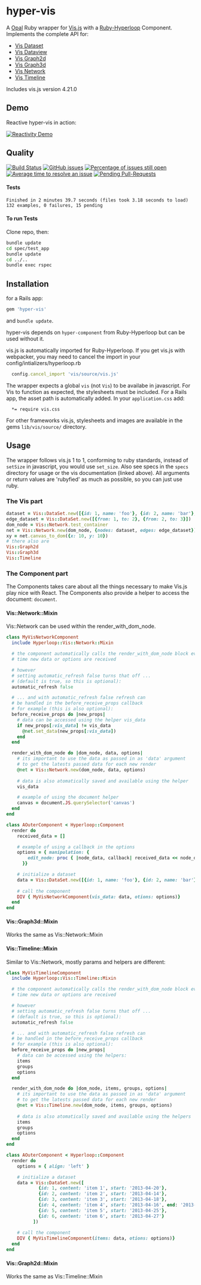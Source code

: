 # hyper-vis

A [Opal](http://opalrb.com) Ruby wrapper for [Vis.js](http://visjs.org) with a [Ruby-Hyperloop](http://ruby-hyperloop.org) Component.
Implements the complete API for:
- [Vis Dataset](http://visjs.org/docs/data/dataset.html)
- [Vis Dataview](http://visjs.org/docs/data/dataview.html)
- [Vis Graph2d](http://visjs.org/docs/graph2d/)
- [Vis Graph3d](http://visjs.org/docs/graph3d/)
- [Vis Network](http://visjs.org/docs/network/)
- [Vis Timeline](http://visjs.org/docs/timeline/)

Includes vis.js version 4.21.0

## Demo

Reactive hyper-vis in action:

[![Reactivity Demo](http://img.youtube.com/vi/fPSpESBbeMQ/0.jpg)](http://www.youtube.com/watch?v=fPSpESBbeMQ "Reactivity Demo")

## Quality
[![Build Status](https://semaphoreci.com/api/v1/janbiedermann/hyper-vis/branches/master/shields_badge.svg)](https://semaphoreci.com/janbiedermann/hyper-vis)
[![GitHub issues](https://img.shields.io/github/issues/janbiedermann/hyper-vis.svg)](https://github.com/janbiedermann/hyper-vis/issues)
[![Percentage of issues still open](http://isitmaintained.com/badge/open/janbiedermann/hyper-vis.svg)](http://isitmaintained.com/project/janbiedermann/hyper-vis "Percentage of issues still open")
[![Average time to resolve an issue](http://isitmaintained.com/badge/resolution/janbiedermann/hyper-vis.svg)](http://isitmaintained.com/project/janbiedermann/hyper-vis "Average time to resolve an issue")
[![Pending Pull-Requests](http://githubbadges.herokuapp.com/janbiedermann/hyper-vis/pulls.svg)](https://github.com/janbiedermann/hyper-vis/pulls)

#### Tests
```
Finished in 2 minutes 39.7 seconds (files took 3.18 seconds to load)
132 examples, 0 failures, 15 pending
```
#### To run Tests
Clone repo, then:
```bash
bundle update
cd spec/test_app
bundle update
cd ../..
bundle exec rspec
```

## Installation
for a Rails app:
```ruby
gem 'hyper-vis'
```
and `bundle update`.

hyper-vis depends on `hyper-component` from Ruby-Hyperloop but can be used without it.

vis.js is automatically imported for Ruby-Hyperloop. If you get vis.js with webpacker, you may need to cancel the import in your config/intializers/hyperloop.rb
```ruby
  config.cancel_import 'vis/source/vis.js'
```
The wrapper expects a global `vis` (not `Vis`) to be availabe in javascript.
For Vis to function as expected, the stylesheets must be included.
For a Rails app, the asset path is automatically added. 
In your `application.css` add:
```
  *= require vis.css
```
For other frameworks vis.js, stylesheets and images are available in the gems `lib/vis/source/` directory.

## Usage

The wrapper follows vis.js 1 to 1, conforming to ruby standards, instead of `setSize` in javascript, you would use `set_size`. Also see specs in the `specs` directory for usage or the vis documentation (linked above).
All arguments or return values are 'rubyfied' as much as possible, so you can just use ruby.

### The Vis part
```ruby
dataset = Vis::DataSet.new([{id: 1, name: 'foo'}, {id: 2, name: 'bar'}, {id: 3, name: 'pub'}])
edge_dataset = Vis::DataSet.new([{from: 1, to: 2}, {from: 2, to: 3}])
dom_node = Vis::Network.test_container
net = Vis::Network.new(dom_node, {nodes: dataset, edges: edge_dataset})
xy = net.canvas_to_dom({x: 10, y: 10})
# there also are
Vis::Graph2d
Vis::Graph3d
Vis::Timeline
```
### The Component part
The Components takes care about all the things necessary to make Vis.js play nice with React.
The Components also provide a helper to access the document: `document`.

#### Vis::Network::Mixin
Vis::Network can be used within the render_with_dom_node.
```ruby
class MyVisNetworkComponent
  include Hyperloop::Vis::Network::Mixin

  # the component automatically calls the render_with_dom_node block every
  # time new data or options are received

  # however
  # setting automatic_refresh false turns that off ...
  # (default is true, so this is optional):
  automatic_refresh false

  # ... and with automatic_refresh false refresh can
  # be handled in the before_receive_props callback
  # for example (this is also optional):
  before_receive_props do |new_props|
    # data can be accessed using the helper vis_data
    if new_props[:vis_data] != vis_data
      @net.set_data(new_props[:vis_data])
    end
  end

  render_with_dom_node do |dom_node, data, options|
    # its important to use the data as passed in as 'data' argument
    # to get the latests passed data for each new render
    @net = Vis::Network.new(dom_node, data, options)
    
    # data is also atomatically saved and available using the helper
    vis_data

    # example of using the document helper
    canvas = document.JS.querySelector('canvas')
  end
end

class AOuterComponent < Hyperloop::Component
  render do
    received_data = []

    # example of using a callback in the options
    options = { manipulation: {
        edit_node: proc { |node_data, callback| received_data << node_data }
      }}

    # initialize a dataset
    data = Vis::DataSet.new([{id: 1, name: 'foo'}, {id: 2, name: 'bar'}, {id: 3, name: 'pub'}])
    
    # call the component
    DIV { MyVisNetworkComponent(vis_data: data, otions: options)}
  end
end
```
#### Vis::Graph3d::Mixin
Works the same as Vis::Network::Mixin

#### Vis::Timeline::Mixin
Similar to Vis::Network, mostly params and helpers are different:
```ruby
class MyVisTimelineComponent
  include Hyperloop::Vis::Timeline::Mixin

  # the component automatically calls the render_with_dom_node block every
  # time new data or options are received

  # however
  # setting automatic_refresh false turns that off ...
  # (default is true, so this is optional):
  automatic_refresh false

  # ... and with automatic_refresh false refresh can
  # be handled in the before_receive_props callback
  # for example (this is also optional):
  before_receive_props do |new_props|
    # data can be accessed using the helpers:
    items
    groups
    options
  end

  render_with_dom_node do |dom_node, items, groups, options|
    # its important to use the data as passed in as 'data' argument
    # to get the latests passed data for each new render
    @net = Vis::Timeline.new(dom_node, items, groups, options)
    
    # data is also atomatically saved and available using the helpers
    items
    groups
    options
  end
end

class AOuterComponent < Hyperloop::Component
  render do
    options = { align: 'left' }

    # initialize a dataset
    data = Vis::DataSet.new([
            {id: 1, content: 'item 1', start: '2013-04-20'},
            {id: 2, content: 'item 2', start: '2013-04-14'},
            {id: 3, content: 'item 3', start: '2013-04-18'},
            {id: 4, content: 'item 4', start: '2013-04-16', end: '2013-04-19'},
            {id: 5, content: 'item 5', start: '2013-04-25'},
            {id: 6, content: 'item 6', start: '2013-04-27'}
          ])
    
    # call the component
    DIV { MyVisTimelineComponent(items: data, otions: options)}
  end
end
```
#### Vis::Graph2d::Mixin
Works the same as Vis::Timeline::Mixin
